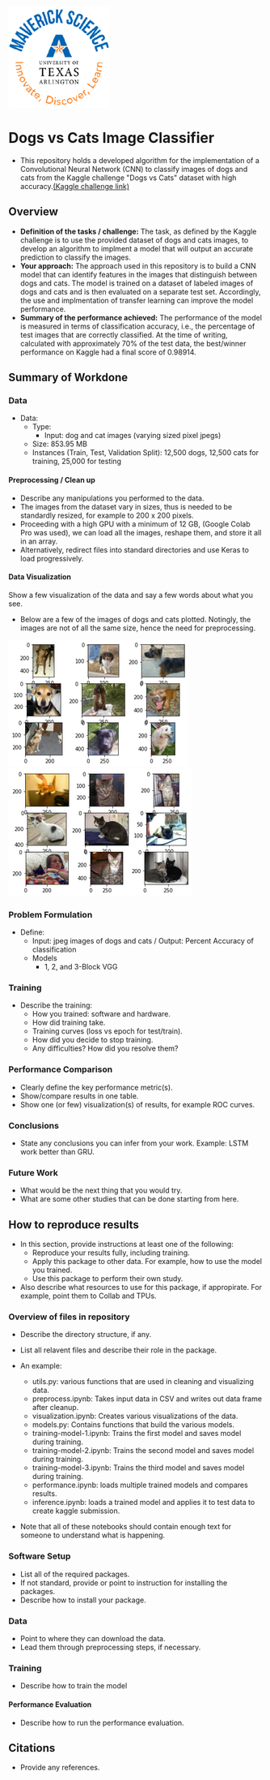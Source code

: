 ![](UTA-DataScience-Logo.png)

# Dogs vs Cats Image Classifier

* This repository holds a developed algorithm for the implementation of a Convolutional Neural Network (CNN) to classify images of dogs and cats from the Kaggle challenge "Dogs vs Cats" dataset with high accuracy.[(Kaggle challenge link)](https://www.kaggle.com/competitions/dogs-vs-cats/overview)

## Overview

  * **Definition of the tasks / challenge:**  The task, as defined by the Kaggle challenge is to use the provided dataset of dogs and cats images, to develop an algorithm to implment a model that will output an accurate prediction to classify the images.
  * **Your approach:** The approach used in this repository is to build a CNN model that can identify features in the images that distinguish between dogs and cats. The model is trained on a dataset of labeled images of dogs and cats and is then evaluated on a separate test set. Accordingly, the use and implmentation of transfer learning can improve the model performance.
  * **Summary of the performance achieved:** The performance of the model is measured in terms of classification accuracy, i.e., the percentage of test images that are correctly classified. At the time of writing, calculated with approximately 70% of the test data, the best/winner performance on Kaggle had a final score of 0.98914.

## Summary of Workdone

### Data

* Data:
  * Type:
    * Input: dog and cat images (varying sized pixel jpegs)
  * Size: 853.95 MB
  * Instances (Train, Test, Validation Split): 12,500 dogs, 12,500 cats for training, 25,000 for testing

#### Preprocessing / Clean up

* Describe any manipulations you performed to the data.
* The images from the dataset vary in sizes, thus is needed to be standardly resized, for example to 200 x 200 pixels.
* Proceeding with a high GPU with a minimum of 12 GB, (Google Colab Pro was used), we can load all the images, reshape them, and store it all in an array.
* Alternatively, redirect files into standard directories and use Keras to load progressively.

#### Data Visualization

Show a few visualization of the data and say a few words about what you see.
* Below are a few of the images of dogs and cats plotted. Notingly, the images are not of all the same size, hence the need for preprocessing.

![](DogVisualization.png)
![](CatVisualization.png)

### Problem Formulation

* Define:
  * Input: jpeg images of dogs and cats / Output: Percent Accuracy of classification
  * Models
    * 1, 2, and 3-Block VGG

### Training

* Describe the training:
  * How you trained: software and hardware.
  * How did training take.
  * Training curves (loss vs epoch for test/train).
  * How did you decide to stop training.
  * Any difficulties? How did you resolve them?

### Performance Comparison

* Clearly define the key performance metric(s).
* Show/compare results in one table.
* Show one (or few) visualization(s) of results, for example ROC curves.

### Conclusions

* State any conclusions you can infer from your work. Example: LSTM work better than GRU.

### Future Work

* What would be the next thing that you would try.
* What are some other studies that can be done starting from here.

## How to reproduce results

* In this section, provide instructions at least one of the following:
   * Reproduce your results fully, including training.
   * Apply this package to other data. For example, how to use the model you trained.
   * Use this package to perform their own study.
* Also describe what resources to use for this package, if appropirate. For example, point them to Collab and TPUs.

### Overview of files in repository

* Describe the directory structure, if any.
* List all relavent files and describe their role in the package.
* An example:
  * utils.py: various functions that are used in cleaning and visualizing data.
  * preprocess.ipynb: Takes input data in CSV and writes out data frame after cleanup.
  * visualization.ipynb: Creates various visualizations of the data.
  * models.py: Contains functions that build the various models.
  * training-model-1.ipynb: Trains the first model and saves model during training.
  * training-model-2.ipynb: Trains the second model and saves model during training.
  * training-model-3.ipynb: Trains the third model and saves model during training.
  * performance.ipynb: loads multiple trained models and compares results.
  * inference.ipynb: loads a trained model and applies it to test data to create kaggle submission.

* Note that all of these notebooks should contain enough text for someone to understand what is happening.

### Software Setup
* List all of the required packages.
* If not standard, provide or point to instruction for installing the packages.
* Describe how to install your package.

### Data

* Point to where they can download the data.
* Lead them through preprocessing steps, if necessary.

### Training

* Describe how to train the model

#### Performance Evaluation

* Describe how to run the performance evaluation.


## Citations

* Provide any references.








